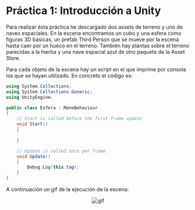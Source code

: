 # Práctica 1: Introducción a Unity

Para realizar ésta práctica he descargado dos assets de terreno y uno de naves espaciales. En la escena encontramos un cubo y una esfera como figuras 3D básicas, un prefab Third Person que se mueve por la escena hasta caer por un hueco en el terreno. También hay plantas sobre el terreno parecidas a la hierba y una nave espacial azul de otro paquete de la Asset Store.

Para cada objeto de la escena hay un script en el que imprime por consola los que se hayan utilizado. En concreto el código es:

```cs
using System.Collections;
using System.Collections.Generic;
using UnityEngine;

public class Esfera : MonoBehaviour
{
    // Start is called before the first frame update
    void Start()
    {
        
    }

    // Update is called once per frame
    void Update()
    {
        Debug.Log(this.tag);
    }
}
```
A continuación un gif de la ejecución de la escena:
<div align="center">
<img src=./Practica1_II.gif alt= "gif">
